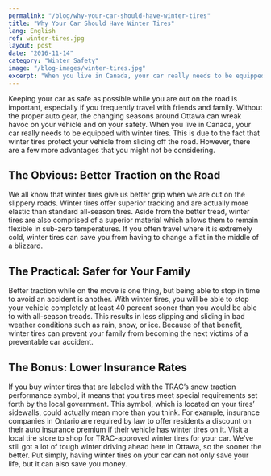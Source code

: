 ```yaml
---
permalink: "/blog/why-your-car-should-have-winter-tires"
title: "Why Your Car Should Have Winter Tires"
lang: English
ref: winter-tires.jpg
layout: post
date: "2016-11-14"
category: "Winter Safety"
image: "/blog-images/winter-tires.jpg"
excerpt: "When you live in Canada, your car really needs to be equipped with winter tires. This is due to the fact that winter tires protect your vehicle from sliding off the road. However, there are a few more advantages that you might not be considering."
---
```


Keeping your car as safe as possible while you are out on the road is important, especially if you frequently travel with friends and family. Without the proper auto gear, the changing seasons around Ottawa can wreak havoc on your vehicle and on your safety. When you live in Canada, your car really needs to be equipped with winter tires. This is due to the fact that winter tires protect your vehicle from sliding off the road. However, there are a few more advantages that you might not be considering.

## The Obvious: Better Traction on the Road
We all know that winter tires give us better grip when we are out on the slippery roads. Winter tires offer superior tracking and are actually more elastic than standard all-season tires. Aside from the better tread, winter tires are also comprised of a superior material which allows them to remain flexible in sub-zero temperatures. If you often travel where it is extremely cold, winter tires can save you from having to change a flat in the middle of a blizzard.

## The Practical: Safer for Your Family
Better traction while on the move is one thing, but being able to stop in time to avoid an accident is another. With winter tires, you will be able to stop your vehicle completely at least 40 percent sooner than you would be able to with all-season treads. This results in less slipping and sliding in bad weather conditions such as rain, snow, or ice. Because of that benefit, winter tires can prevent your family from becoming the next victims of a preventable car accident.

## The Bonus: Lower Insurance Rates
If you buy winter tires that are labeled with the TRAC’s snow traction performance symbol, it means that you tires meet special requirements set forth by the local government. This symbol, which is located on your tires’ sidewalls, could actually mean more than you think. For example, insurance companies in Ontario are required by law to offer residents a discount on their auto insurance premium if their vehicle has winter tires on it. Visit a local tire store to shop for TRAC-approved winter tires for your car. We’ve still got a lot of tough winter driving ahead here in Ottawa, so the sooner the better. Put simply, having winter tires on your car can not only save your life, but it can also save you money.